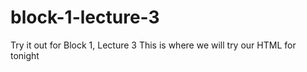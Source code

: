 # block-1-lecture-3
Try it out for Block 1, Lecture 3
This is where we will try our HTML for tonight